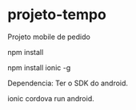 # projeto-tempo

Projeto mobile de pedido

npm install

npm install ionic -g


Dependencia: Ter o SDK do android.

ionic cordova run android.